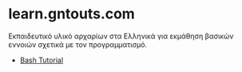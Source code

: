 # learn.gntouts.com

Εκπαιδευτικό υλικό αρχαρίων στα Ελληνικά για εκμάθηση βασικών εννοιών σχετικά με τον προγραμματισμό.

* [Bash Tutorial][bash101]

<!-- * TOC
{:toc} -->

[bash101]: Bash/Bash_101
